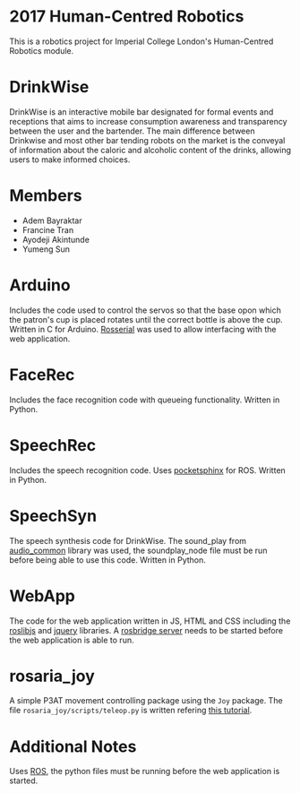 # 2017 Human-Centred Robotics
This is a robotics project for Imperial College London's Human-Centred Robotics module.

# DrinkWise
DrinkWise is an interactive mobile bar designated for formal events and receptions that aims to increase consumption awareness and transparency between the user and the bartender. The main difference between Drinkwise and most other bar tending robots on the market is the conveyal of information about the caloric and alcoholic content of the drinks, allowing users to make informed choices.

# Members
- Adem Bayraktar
- Francine Tran
- Ayodeji Akintunde
- Yumeng Sun

# Arduino	
Includes the code used to control the servos so that the base opon which the patron's cup is placed rotates until the correct bottle is above the cup. Written in C for Arduino. [Rosserial](https://github.com/ros-drivers/rosserial) was used to allow interfacing with the web application.

# FaceRec	
Includes the face recognition code with queueing functionality. Written in Python.

# SpeechRec	
Includes the speech recognition code. Uses [pocketsphinx](https://github.com/cmusphinx/pocketsphinx) for ROS. Written in Python.

# SpeechSyn	
The speech synthesis code for DrinkWise. The sound_play from [audio_common](http://wiki.ros.org/audio_common) library was used, the soundplay_node file must be run before being able to use this code. Written in Python.

# WebApp
The code for the web application written in JS, HTML and CSS including the [roslibjs](https://github.com/RobotWebTools/roslibjs) and [jquery](https://github.com/jquery/jquery) libraries. A [rosbridge server](https://github.com/RobotWebTools/rosbridge_suite/tree/develop/rosbridge_server) needs to be started before the web application is able to run. 

# rosaria_joy
A simple P3AT movement controlling package using the `Joy` package. The file `rosaria_joy/scripts/teleop.py` is written refering [this tutorial](https://andrewdai.co/xbox-controller-ros.html#rosjoy).

# Additional Notes
Uses [ROS](https://github.com/ros), the python files must be running before the web application is started.
